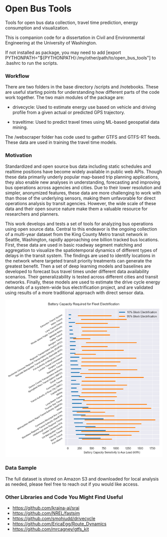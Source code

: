# Open Bus Tools
Tools for open bus data collection, travel time prediction, energy consumption and visualization.

This is companion code for a dissertation in Civil and Environmental Engineering at the University of Washington.

If not installed as package, you may need to add [export PYTHONPATH="${PYTHONPATH}:/my/other/path/to/open_bus_tools"] to .bashrc to run the scripts.

### Workflow
There are two folders in the base directory /scripts and /notebooks. These are useful starting points for understanding how different parts of the code work together. The two main modules of the package are:
* drivecycle: Used to estimate energy use based on vehicle and driving profile from a given actual or predicted GPS trajectory.

* traveltime: Used to predict travel times using ML-based geospatial data mining.

The /webscraper folder has code used to gather GTFS and GTFS-RT feeds. These data are used in training the travel time models.

### Motivation
Standardized and open source bus data including static schedules and realtime positions have become widely available in public web APIs. Though these data primarily underly popular map-based trip planning applications, they also enable new analyses in understanding, forecasting and improving bus operations across agencies and cities. Due to their lower resolution and simpler, anonymized features, these data are more challenging to work with than those of the underlying sensors, making them unfavorable for direct operations analysis by transit agencies. However, the wide scale of these data and their open source nature make them a valuable resource for researchers and planners.

This work develops and tests a set of tools for analyzing bus operations using open source data. Central to this endeavor is the ongoing collection of a multi-year dataset from the King County Metro transit network in Seattle, Washington, rapidly approaching one billion tracked bus locations. First, these data are used in basic roadway segment matching and aggregation to visualize the spatiotemporal dynamics of different types of delays in the transit system. The findings are used to identify locations in the network where targeted transit priority treatments can generate the greatest benefit. Then a set of deep learning models and baselines are developed to forecast bus travel times under different data availability scenarios. Their generalizability is tested across different cities and transit networks. Finally, these models are used to estimate the drive cycle energy demands of a system-wide bus electrification project, and are validated using results of a more traditional approach with direct sensor data.

![Bus capacities required for electrification](thumbnail.png?raw=true "Example of Tool Output")

### Data Sample
The full dataset is stored on Amazon S3 and downloaded for local analysis as needed, please feel free to reach out if you would like access.

### Other Libraries and Code You Might Find Useful
* https://github.com/kraina-ai/srai
* https://github.com/NREL/fastsim
* https://github.com/smohiudd/drivecycle
* https://github.com/EricaEgg/Route_Dynamics
* https://github.com/mrcagney/gtfs_kit